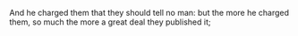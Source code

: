 And he charged them that they should tell no man: but the more he charged them, so much the more a great deal they published it;
